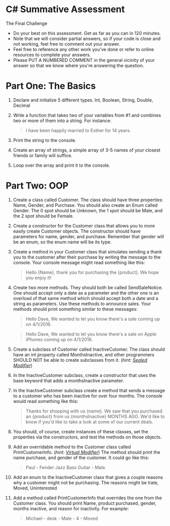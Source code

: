 # C# Summative Assessment

The Final Challenge

* Do your best on this assessment. Get as far as you can in 120 minutes. 
* Note that we will consider partial answers, so if your code is close and not working, feel free to comment out your answer.
* Feel free to reference any other work you've done or refer to online resources to complete your answers. 
* Please PUT A NUMBERED COMMENT in the general vicinity of your answer so that we know where you're answering the question. 

# Part One: The Basics

1. Declare and initialize 5 different types. Int, Boolean, String, Double, Decimal

2. Write a function that takes two of your variables from #1 and combines two or more of them into a string. For instance:

    > I have been happily married to Esther for 14 years.

3. Print the string to the console.

4. Create an array of strings, a simple array of 3-5 names of your closest friends or family will suffice.

5. Loop over the array and print it to the console.

# Part Two: OOP

1. Create a class called Customer. The class should have three properties: Name, Gender, and Purchase. You should also create an Enum called Gender. The 0 spot should be Unknown, the 1 spot should be Male, and the 2 spot should be Female.

2. Create a constructor for the Customer class that allows you to more easily create Customer objects. The constructor should have parameters for name, gender, and purchase. Remember that gender will be an enum, so the enum name will be its type.

3. Create a method in your Customer class that simulates sending a thank you to the customer after their purchase by writing the message to the console. Your console message might read something like this:

    > Hello {Name}, thank you for purchasing the {product}. We hope you enjoy it! 

4. Create two more methods. They should both be called SendSaleNotice. One should accept only a date as a parameter and the other one is an overload of that same method which should accept both a date and a string as parameters. Use these methods to announce sales. Your methods should print something similar to these messages:

    > Hello Dave, We wanted to let you know there's a sale coming up on 4/1/2016.

    > Hello Dave, We wanted to let you know there's a sale on Apple iPhones coming up on 4/1/2016.

5. Create a subclass of Customer called InactiveCutomer. The class should have an int property called MonthsInactive, and other programmers SHOULD NOT be able to create subclasses from it. (*hint: [Sealed Modifier](http://bit.ly/29Rb2mZ)*)

6. In the InactiveCustomer subclass, create a constructor that uses the base keyword that adds a monthsInactive parameter.

7. In the InactiveCustomer subclass create a method that sends a message to a customer who has been inactive for over four months. The console would read something like this:

	> Thanks for shopping with us {name}. We saw that you purchased an {product} from us {monthsInactive} MONTHS AGO. We'd like to know if you'd like to take a look at some of our current deals.

8. You should, of course, create instances of these classes, set the properties via the constructors, and test the methods on those objects.

9. Add an overridable method to the Customer class called PrintCustomerInfo. (*hint: [Virtual Modifier](http://bit.ly/29RbbXI)*) The method should print the name purchase, and gender of the customer. It could go like this:

    > Paul - Fender Jazz Bass Guitar - Male. 

10. Add an enum to the InactiveCustomer class that gives a couple reasons why a customer might not be purchasing. The reasons might be Irate, Moved, Uninterested

11. Add a method called PrintCustomerInfo that overrides the one from the Customer class. You should print Name, product purchased, gender, months inactive, and reason for inactivity. For example:

	> Michael - desk - Male - 4 - Moved
